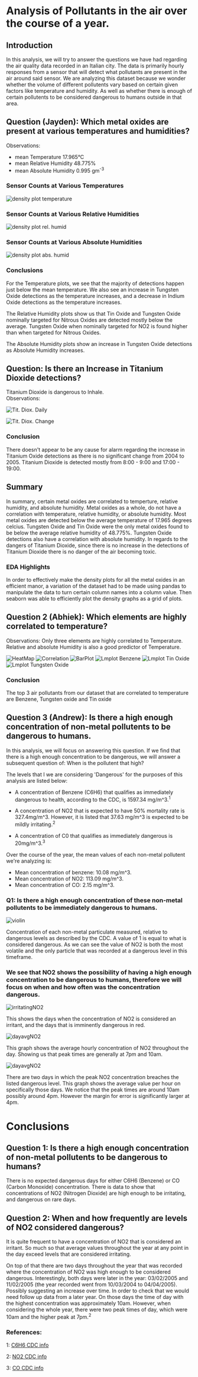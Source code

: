 # Analysis of Pollutants in the air over the course of a year.  

## Introduction

In this analysis, we will try to answer the questions we have had regarding the air quality data recorded in an Italian city. The data is primarily hourly responses from a sensor that will detect what pollutants are present in the air around said sensor. We are analyzing this dataset because we wonder whether the volume of different pollutents vary based on certain given factors like temperature and humidity. As well as whether there is enough of certain pollutents to be considered dangerous to humans outside in that area.  

## Question (Jayden): Which metal oxides are present at various temperatures and humidities?

Observations:
- mean Temperature 17.965&deg;C
- mean Relative Humidity 48.775%
- mean Absolute Humidity 0.995 gm<sup>-3</sup>

### Sensor Counts at Various Temperatures

![density plot temperature](images/Temps.png)

### Sensor Counts at Various Relative Humidities

![density plot rel. humid](images/RHs.png)

### Sensor Counts at Various Absolute Humidities

![density plot abs. humid](images/AHs.png)

### Conclusions

For the Temperature plots, we see that the majority of detections happen just below the mean temperature. 
We also see an increase in Tungsten Oxide detections as the temperature increases, 
and a decrease in Indium Oxide detections as the temperature increases.  

The Relative Humidity plots show us that Tin Oxide and Tungsten Oxide nominally targeted for Nitrous Oxides are detected mostly below the average.
 Tungsten Oxide when nominally targeted for NO2 is found higher than when targeted for Nitrous Oxides.  
 
 The Absolute Humidity plots show an increase in Tungsten Oxide detections as Absolute Humidity increases.
 
 ## Question: Is there an Increase in Titanium Dioxide detections?
 
 Titanium Dioxide is dangerous to Inhale.  
 Observations:
 
 ![Tit. Diox. Daily](images/TitaniumDioxideDetectionsDaily.png)
 
 ![Tit. Diox. Change](images/TitaniumDioxideChange.png)
 
 ### Conclusion
 
 There doesn't appear to be any cause for alarm regarding the increase in Titanium Oxide detections as there is no significant change from 2004 to 2005. Titanium Dioxide is detected mostly from 8:00 - 9:00 and 17:00 - 19:00.

## Summary

In summary, certain metal oxides are correlated to temperture, relative humidity, and absolute humidity. Metal oxides as a whole, do not have a correlation with temperature, relative humidity, or absolute humidity. Most metal oxides are detected below the average temperature of 17.965 degrees celcius. Tungsten Oxide and Tin Oxide  were the only metal oxides found to be below the average relative humidity of 48.775%. Tungsten Oxide detections also have a correlation with absolute humidity. In regards to the dangers of Titanium Dioxide, since there is no increase in the detections of Titanium Dioxide there is no danger of the air becoming toxic.

### EDA Highlights

In order to effectively make the density plots for all the metal oxides in an efficient manor, a variation of the dataset had to be made using pandas to manipulate the data to turn certain column names into a column value. Then seaborn was able to efficiently plot the density graphs as a grid of plots.

## Question 2 (Abhiek): Which elements are highly correlated to temperature?

Observations:
Only three elements are highly correlated to Temperature.
Relative and absolute Humidity is also a good predictor of Temperature.

![HeatMap](images/ab1.png)
![Correlation](images/ab2.png)
![BarPlot](images/ab3.png)
![Lmplot Benzene](images/ab4.png)
![Lmplot Tin Oxide](images/ab5.png)
![Lmplot Tungsten Oxide](images/ab6.png)


 ### Conclusion
 The top 3 air pollutants from our dataset that are correlated to temperature are Benzene, Tungsten oxide and Tin oxide
 
 ## Question 3 (Andrew): Is there a high enough concentration of non-metal pollutents to be dangerous to humans.
 
 In this analysis, we will focus on answering this question. If we find that there is a high enough concentration to be dangerous, we will answer a subsequent question of: When is the pollutent that high?

The levels that I we are considering 'Dangerous' for the purposes of this analysis are listed below:

- A concentration of Benzene (C6H6) that qualifies as immediately dangerous to health, according to the CDC, is 1597.34 mg/m^3.<sup>1</sup>

- A concentration of NO2 that is expected to have 50% mortality rate is 327.4mg/m^3. However, it is listed that 37.63 mg/m^3 is expected to be mildly irritating.<sup>2</sup>

- A concentration of C0 that qualifies as immediately dangerous is 20mg/m^3.<sup>3</sup>

Over the course of the year, the mean values of each non-metal pollutent we're analyzing is:  

- Mean concentration of benzene: 10.08 mg/m^3.
- Mean concentration of NO2: 113.09 mg/m^3.
- Mean concentration of CO: 2.15 mg/m^3.

### Q1: Is there a high enough concentration of these non-metal pollutents to be immediately dangerous to humans.

 ![violin](images/violin.png)

Concentration of each non-metal particulate measured, relative to dangerous levels as described by the CDC. A value of 1 is equal to what is considered dangerous. As we can see the value of NO2 is both the most volatile and the only particle that was recorded at a dangerous level in this timeframe.

### We see that NO2 shows the possibility of having a high enough concentration to be dangerous to humans, therefore we will focus on when and how often was the concentration dangerous.

 ![irritatingNO2](images/dangLineGraph.png)

 This shows the days when the concentration of NO2 is considered an irritant, and the days that is imminently dangerous in red.

 ![dayavgNO2](images/overallDay.png)

This graph shows the average hourly concentration of NO2 throughout the day. Showing us that peak times are generally at 7pm and 10am.

![dayavgNO2](images/dangDayAvg.png)

There are two days in which the peak NO2 concentration breaches the listed dangerous level. This graph shows the average value per hour on specifically those days. We notice that the peak times are around 10am possibly around 4pm. However the margin for error is significantly larger at 4pm.  

# Conclusions

## Question 1: Is there a high enough concentration of non-metal pollutents to be dangerous to humans?

 There is no expected dangerous days for either C6H6 (Benzene) or CO (Carbon Monoxide) concentration. There is data to show that concentrations of NO2 (Nitrogen Dioxide) are high enough to be irritating, and dangerous on rare days.

## Question 2: When and how frequently are levels of NO2 considered dangerous?

 It is quite frequent to have a concentration of NO2 that is considered an irritant. So much so that average values throughout the year at any point in the day exceed levels that are considered irritating.  

 On top of that there are two days throughout the year that was recorded where the concentration of NO2 was high enough to be considered dangerous. Interestingly, both days were later in the year: 03/02/2005 and 11/02/2005 (the year recorded went from 10/03/2004 to 04/04/2005). Possibly suggesting an increase over time. In order to check that we would need follow up data from a later year. On those days the time of day with the highest concentration was approximately 10am. However, when considering the whole year, there were two peak times of day, which were 10am and the higher peak at 7pm.<sup>2</sup>

### References:

1: [C6H6 CDC info](https://www.cdc.gov/niosh/idlh/71432.html)

2: [NO2 CDC info](https://www.cdc.gov/niosh/idlh/10102440.html)

3: [CO CDC info](https://www.cdc.gov/niosh/idlh/630080.html)
